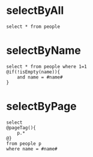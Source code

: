 selectByAll
===
	select * from people
	

selectByName
===
	select * from people where 1=1
	@if(!isEmpty(name)){
		and name = #name#
	}
		
selectByPage
===
	select 
	@pageTag(){
		p.*
	@}
	from people p	
	where name = #name#